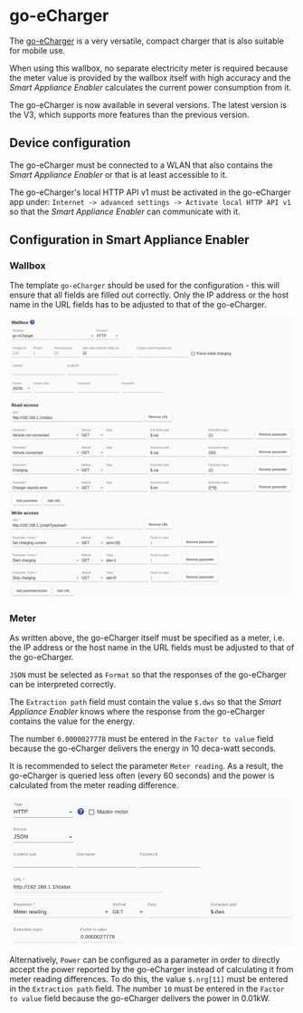 # go-eCharger
The [go-eCharger](https://go-e.co/go-echarger-home/) is a very versatile, compact charger that is also suitable for mobile use.

When using this wallbox, no separate electricity meter is required because the meter value is provided by the wallbox itself with high accuracy and the *Smart Appliance Enabler* calculates the current power consumption from it.

The go-eCharger is now available in several versions. The latest version is the V3, which supports more features than the previous version.

## Device configuration
The go-eCharger must be connected to a WLAN that also contains the *Smart Appliance Enabler* or that is at least accessible to it.

The go-eCharger's local HTTP API v1 must be activated in the go-eCharger app under: `Internet -> advanced settings -> Activate local HTTP API v1` so that the *Smart Appliance Enabler* can communicate with it.

## Configuration in Smart Appliance Enabler
### Wallbox
The template `go-eCharger` should be used for the configuration - this will ensure that all fields are filled out correctly. Only the IP address or the host name in the URL fields has to be adjusted to that of the go-eCharger.

![Konfiguration des go-eCharger als Schalter](../pics/fe/EVChargerGoeCharger_EN.png)

### Meter
As written above, the go-eCharger itself must be specified as a meter, i.e. the IP address or the host name in the URL fields must be adjusted to that of the go-eCharger.

`JSON` must be selected as `Format` so that the responses of the go-eCharger can be interpreted correctly.

The `Extraction path` field must contain the value `$.dws` so that the *Smart Appliance Enabler* knows where the response from the go-eCharger contains the value for the energy.

The number `0.0000027778` must be entered in the `Factor to value` field because the go-eCharger delivers the energy in 10 deca-watt seconds.

It is recommended to select the parameter `Meter reading`. As a result, the go-eCharger is queried less often (every 60 seconds) and the power is calculated from the meter reading difference.

![Konfiguration des go-eCharger als Zähler](../pics/fe/EVChargerGoeChargerMeter_EN.png)

Alternatively, `Power` can be configured as a parameter in order to directly accept the power reported by the go-eCharger instead of calculating it from meter reading differences. To do this, the value `$.nrg[11]` must be entered in the `Extraction path` field. The number `10` must be entered in the `Factor to value` field because the go-eCharger delivers the power in 0.01kW.

